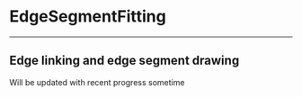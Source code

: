 # EdgeSegmentFitting
-----------------------------------------------------------
Edge linking and edge segment drawing
-----------------------------------------------------------

Will be updated with recent progress sometime
